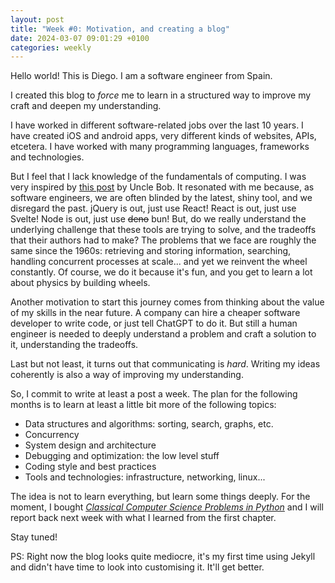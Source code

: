 ```yaml
---
layout: post
title: "Week #0: Motivation, and creating a blog"
date: 2024-03-07 09:01:29 +0100
categories: weekly
---
```


Hello world! This is Diego. I am a software engineer from Spain.

I created this blog to _force_ me to learn in a structured way to improve my craft and deepen my understanding.

I have worked in different software-related jobs over the last 10 years. I have created iOS and
android apps, very different kinds of websites, APIs, etcetera. I have worked with many programming
languages, frameworks and technologies.

But I feel that I lack knowledge of the fundamentals of computing. I was very inspired by [this post][lurn] by Uncle Bob. It resonated with me because, as software engineers, we are often blinded by the latest, shiny tool, and we disregard the past. jQuery is out, just use React! React is out, just use Svelte! Node is out, just use ~~deno~~ bun! But, do we really understand the underlying challenge that these tools are trying to solve, and the tradeoffs that their authors had to make? The problems that we face are roughly the same since the 1960s: retrieving and storing information, searching, handling concurrent processes at scale... and yet we reinvent the wheel constantly. Of course, we do it because it's fun, and you get to learn a lot about physics by building wheels.

Another motivation to start this journey comes from thinking about the value of my skills in the near future. A company can hire a cheaper software developer to write code, or just tell ChatGPT to do it. But still a human engineer is needed to deeply understand a problem and craft a solution to it, understanding the tradeoffs.

Last but not least, it turns out that communicating is _hard_. Writing my ideas coherently is also a way of improving my understanding.

So, I commit to write at least a post a week. The plan for the following months is to learn at least a little bit more of the following topics:

- Data structures and algorithms: sorting, search, graphs, etc.
- Concurrency
- System design and architecture
- Debugging and optimization: the low level stuff
- Coding style and best practices
- Tools and technologies: infrastructure, networking, linux...

The idea is not to learn everything, but learn some things deeply. For the moment, I bought [_Classical Computer Science Problems in Python_][book] and I will report back next week with what I learned from the first chapter.

Stay tuned!

PS: Right now the blog looks quite mediocre, it's my first time using Jekyll and didn't have time to look into customising it. It'll get better.

[lurn]: https://blog.cleancoder.com/uncle-bob/2016/09/01/TheLurn.html
[book]: https://www.manning.com/books/classic-computer-science-problems-in-python
